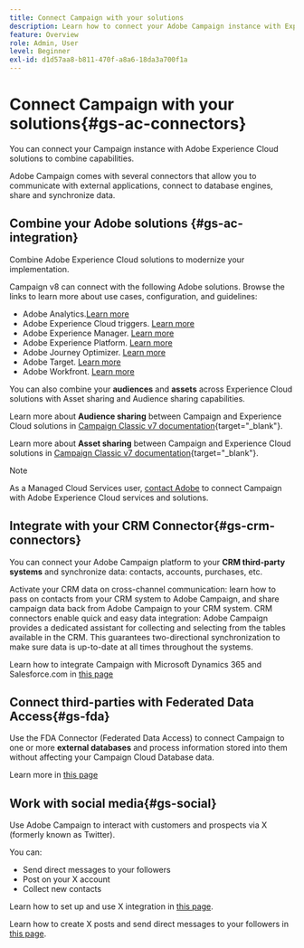```yaml
---
title: Connect Campaign with your solutions
description: Learn how to connect your Adobe Campaign instance with Experience Cloud solutions. 
feature: Overview
role: Admin, User
level: Beginner
exl-id: d1d57aa8-b811-470f-a8a6-18da3a700f1a
---
```

# Connect Campaign with your solutions{#gs-ac-connectors}

You can connect your Campaign instance with Adobe Experience Cloud solutions to combine capabilities.

Adobe Campaign comes with several connectors that allow you to communicate with external applications, connect to database engines, share and synchronize data.

## Combine your Adobe solutions {#gs-ac-integration}

Combine Adobe Experience Cloud solutions to modernize your implementation. 

Campaign v8 can connect with the following Adobe solutions. Browse the links to learn more about use cases, configuration, and guidelines:

* Adobe Analytics.[Learn more](../connect/ac-aa.md)
* Adobe Experience Cloud triggers. [Learn more](../connect/ac-triggers.md)
* Adobe Experience Manager. [Learn more](../connect/ac-aem.md)
* Adobe Experience Platform. [Learn more](../connect/ac-aep.md)
* Adobe Journey Optimizer. [Learn more](../connect/ac-ajo.md)    
* Adobe Target. [Learn more](../connect/ac-at.md)
* Adobe Workfront. [Learn more](../connect/ac-workfront.md)

You can also combine your **audiences** and **assets** across Experience Cloud solutions with Asset sharing and Audience sharing capabilities.

Learn more about **Audience sharing** between Campaign and Experience Cloud solutions in [Campaign Classic v7 documentation](https://experienceleague.adobe.com/docs/campaign-classic/using/integrating-with-adobe-experience-cloud/audience-sharing/sharing-audiences-with-adobe-experience-cloud.html#integrating-with-adobe-experience-cloud){target="_blank"}.

Learn more about **Asset sharing** between Campaign and Experience Cloud solutions in [Campaign Classic v7 documentation](https://experienceleague.adobe.com/docs/campaign-classic/using/integrating-with-adobe-experience-cloud/asset-sharing/sharing-assets-with-adobe-experience-cloud.html#integrating-with-adobe-experience-cloud){target="_blank"}.

>[!NOTE]
>
>As a Managed Cloud Services user, [contact Adobe](../start/campaign-faq.md#support) to connect Campaign with Adobe Experience Cloud services and solutions.


## Integrate with your CRM Connector{#gs-crm-connectors}

You can connect your Adobe Campaign platform to your **CRM third-party systems** and synchronize data: contacts, accounts, purchases, etc. 

Activate your CRM data on cross-channel communication: learn how to pass on contacts from your CRM system to Adobe Campaign, and share campaign data back from Adobe Campaign to your CRM system.
CRM connectors enable quick and easy data integration: Adobe Campaign provides a dedicated assistant for collecting and selecting from the tables available in the CRM. This guarantees two-directional synchronization to make sure data is up-to-date at all times throughout the systems.

Learn how to integrate Campaign with Microsoft Dynamics 365 and Salesforce.com in [this page](crm.md)

## Connect third-parties with Federated Data Access{#gs-fda}

Use the FDA Connector (Federated Data Access) to connect Campaign to one or more **external databases** and process information stored into them without affecting your Campaign Cloud Database data.

Learn more in [this page](fda.md)

## Work with social media{#gs-social}

Use Adobe Campaign to interact with customers and prospects via X (formerly known as Twitter). 

You can:

* Send direct messages to your followers
* Post on your X account
* Collect new contacts

Learn how to set up and use X integration in [this page](../connect/ac-tw.md).

Learn how to create X posts and send direct messages to your followers in [this page](../send/twitter.md).
